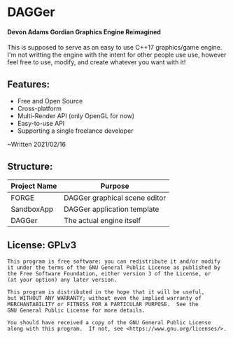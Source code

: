 # DAGGer
#### Devon Adams Gordian Graphics Engine Reimagined

This is supposed to serve as an easy to use C++17 graphics/game engine.
I'm not writting the engine with the intent for other people use use,
however feel free to use, modify, and create whatever you want with it!

## Features:
  * Free and Open Source
  * Cross-platform
  * Multi-Render API (only OpenGL for now)
  * Easy-to-use API
  * Supporting a single freelance developer 

~Written 2021/02/16
## Structure:
Project Name | Purpose
------------ | --------
FORGE | DAGGer graphical scene editor
SandboxApp | DAGGer application template
DAGGer | The actual engine itself
			

## License: GPLv3
    This program is free software: you can redistribute it and/or modify
    it under the terms of the GNU General Public License as published by
    the Free Software Foundation, either version 3 of the License, or
    (at your option) any later version.

    This program is distributed in the hope that it will be useful,
    but WITHOUT ANY WARRANTY; without even the implied warranty of
    MERCHANTABILITY or FITNESS FOR A PARTICULAR PURPOSE.  See the
    GNU General Public License for more details.

    You should have received a copy of the GNU General Public License
    along with this program.  If not, see <https://www.gnu.org/licenses/>.
